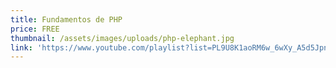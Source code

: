 ```yaml
---
title: Fundamentos de PHP
price: FREE
thumbnail: /assets/images/uploads/php-elephant.jpg
link: 'https://www.youtube.com/playlist?list=PL9U8K1aoRM6w_6wXy_A5d5JpnUv_7DMkj'
---
```



